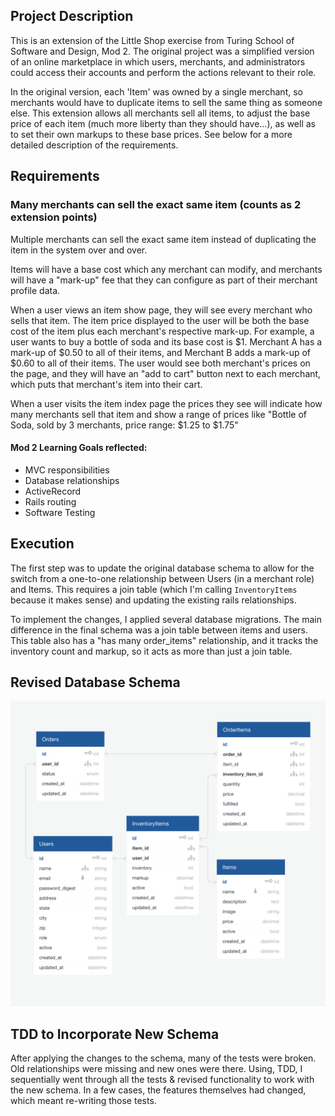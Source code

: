 ## Project Description
This is an extension of the Little Shop exercise from Turing School of Software and Design, Mod 2. The original project was a simplified version of an online marketplace in which users, merchants, and administrators could access their accounts and perform the actions relevant to their role.

In the original version, each 'Item' was owned by a single merchant, so merchants would have to duplicate items to sell the same thing as someone else. This extension allows all merchants sell all items, to adjust the base price of each item (much more liberty than they should have...), as well as to set their own markups to these base prices. See below for a more detailed description of the requirements.

## Requirements
### Many merchants can sell the exact same item (counts as 2 extension points)

Multiple merchants can sell the exact same item instead of duplicating the item in the system over and over.

Items will have a base cost which any merchant can modify, and merchants will have a "mark-up" fee that they can configure as part of their merchant profile data.

When a user views an item show page, they will see every merchant who sells that item. The item price displayed to the user will be both the base cost of the item plus each merchant's respective mark-up. For example, a user wants to buy a bottle of soda and its base cost is \$1. Merchant A has a mark-up of \$0.50 to all of their items, and Merchant B adds a mark-up of \$0.60 to all of their items. The user would see both merchant's prices on the page, and they will have an "add to cart" button next to each merchant, which puts that merchant's item into their cart.

When a user visits the item index page the prices they see will indicate how many merchants sell that item and show a range of prices like "Bottle of Soda, sold by 3 merchants, price range: \$1.25 to \$1.75"

#### Mod 2 Learning Goals reflected:

- MVC responsibilities
- Database relationships
- ActiveRecord
- Rails routing
- Software Testing


## Execution
The first step was to update the original database schema to allow for the switch from a one-to-one relationship between Users (in a merchant role) and Items. This requires a join table (which I'm calling `InventoryItems` because it makes sense) and updating the existing rails relationships.

To implement the changes, I applied several database migrations. The main difference in the final schema was a join table between items and users. This table also has a "has many order_items" relationship, and it tracks the inventory count and markup, so it acts as more than just a join table.

## Revised Database Schema

![Schema](schema.png)

## TDD to Incorporate New Schema
After applying the changes to the schema, many of the tests were broken. Old relationships were missing and new ones were there. Using, TDD, I sequentially went through all the tests & revised functionality to work with the new schema. In a few cases, the features themselves had changed, which meant re-writing those tests.
 
